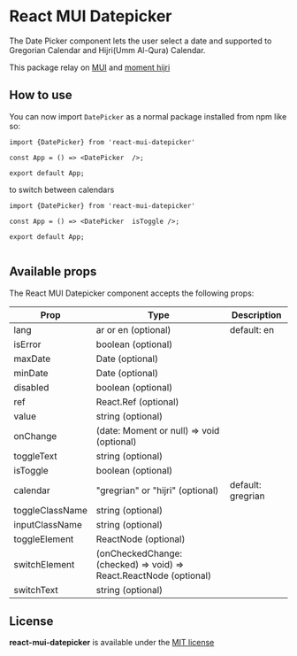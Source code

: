 # React MUI Datepicker

The Date Picker component lets the user select a date and supported to Gregorian Calendar and Hijri(Umm Al-Qura) Calendar.

This package relay on [MUI](https://mui.com/x/react-date-pickers/date-picker/) and [moment hijri](https://www.npmjs.com/package/moment-hijri)

## How to use

You can now import `DatePicker` as a normal package installed from npm like so:

```
import {DatePicker} from 'react-mui-datepicker'

const App = () => <DatePicker  />;

export default App;

```

to switch between calendars

```
import {DatePicker} from 'react-mui-datepicker'

const App = () => <DatePicker  isToggle />;

export default App;


```

## Available props

The React MUI Datepicker component accepts the following props:

| Prop            | Type                                                               | Description       |
| --------------- | ------------------------------------------------------------------ | ----------------- |
| lang            | ar or en (optional)                                                | default: en       |
| isError         | boolean (optional)                                                 |                   |
| maxDate         | Date (optional)                                                    |                   |
| minDate         | Date (optional)                                                    |                   |
| disabled        | boolean (optional)                                                 |                   |
| ref             | React.Ref<HTMLInputElement> (optional)                             |                   |
| value           | string (optional)                                                  |                   |
| onChange        | (date: Moment or null) => void (optional)                          |                   |
| toggleText      | string (optional)                                                  |                   |
| isToggle        | boolean (optional)                                                 |                   |
| calendar        | "gregrian" or "hijri" (optional)                                   | default: gregrian |
| toggleClassName | string (optional)                                                  |                   |
| inputClassName  | string (optional)                                                  |                   |
| toggleElement   | ReactNode (optional)                                               |                   |
| switchElement   | (onCheckedChange: (checked) => void) => React.ReactNode (optional) |                   |
| switchText      | string (optional)                                                  |                   |

## License

**react-mui-datepicker** is available under the [MIT license](https://github.com/engmrms/react-mui-datepicker/LICENSE)
